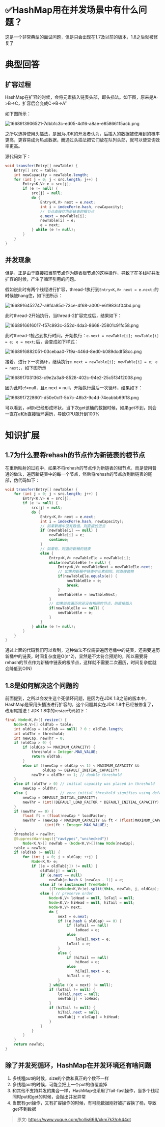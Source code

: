 # ✅HashMap用在并发场景中有什么问题？

这是一个非常典型的面试问题，但是只会出现在1.7及以前的版本，1.8之后就被修复了

# 典型回答
## 扩容过程
HashMap在扩容的时候，会将元素插入链表头部，即头插法。如下图，原来是A->B->C，扩容后会变成C->B->A”



如下图所示：

![1668913906521-7dbb1c3c-ed05-4d16-a8ae-e85866115acb.png](./img/T3vFhW6_2nUPx5U9/1668913906521-7dbb1c3c-ed05-4d16-a8ae-e85866115acb-370390.png)



之所以选择使用头插法，是因为JDK的开发者认为，后插入的数据被使用到的概率更高，更容易成为热点数据，而通过头插法把它们放在队列头部，就可以使查询效率更高。



源代码如下：

```java
void transfer(Entry[] newTable) {
    Entry[] src = table;
    int newCapacity = newTable.length;
    for (int j = 0; j < src.length; j++) {
        Entry<K,V> e = src[j];
        if (e != null) {
            src[j] = null;
            do {
                Entry<K,V> next = e.next;
                int i = indexFor(e.hash, newCapacity);
                // 节点直接作为新链表的根节点
                e.next = newTable[i];
                newTable[i] = e;
                e = next;
            } while (e != null);
        }
    }
} 
```

## 并发现象
但是，正是由于直接把当前节点作为链表根节点的这种操作，导致了在多线程并发扩容的时候，产生了循环引用的问题。

假如说此时有两个线程进行扩容，thread-1执行到`Entry<K,V> next = e.next;`的时候被hang住，如下图所示：

![1668916452747-a9fda85d-73ce-4f68-a000-e61983cf04bd.png](./img/T3vFhW6_2nUPx5U9/1668916452747-a9fda85d-73ce-4f68-a000-e61983cf04bd-455728.png)

此时thread-2开始执行，当thread-2扩容完成后，结果如下：

![1668916616017-f57c993c-352d-4da3-8668-25801c91fc58.png](./img/T3vFhW6_2nUPx5U9/1668916616017-f57c993c-352d-4da3-8668-25801c91fc58-286273.png)

此时thread-1抢占到执行时间，开始执行：`e.next = newTable[i]; newTable[i] = e; e = next;`后，会变成如下样式：

![1668916882051-03cebaa0-7f9a-446d-8ed0-b089dcdf58cc.png](./img/T3vFhW6_2nUPx5U9/1668916882051-03cebaa0-7f9a-446d-8ed0-b089dcdf58cc-506577.png)

接着，进行下一次循环，继续执行`e.next = newTable[i]; newTable[i] = e; e = next;`，如下图所示

![1668917031363-c9e2a3a8-8528-402c-94e2-25c5f34f2038.png](./img/T3vFhW6_2nUPx5U9/1668917031363-c9e2a3a8-8528-402c-94e2-25c5f34f2038-605560.png)

因为此时e!=null，且e.next = null，开始执行最后一次循环，结果如下：

![1668917228601-d50e0cff-5b7c-48b3-9c4d-74eabbb69ff8.png](./img/T3vFhW6_2nUPx5U9/1668917228601-d50e0cff-5b7c-48b3-9c4d-74eabbb69ff8-924983.png)

可以看到，a和b已经形成环状，当下次get该桶的数据时候，如果get不到，则会一直在a和b直接循环遍历，导致CPU飙升到100%

# 知识扩展
## 1.7为什么要将rehash的节点作为新链表的根节点
在重新映射的过程中，如果不将rehash的节点作为新链表的根节点，而是使用普通的做法，遍历新链表中的每一个节点，然后将rehash的节点放到新链表的尾部，伪代码如下：

```java
void transfer(Entry[] newTable) {
    for (int j = 0; j < src.length; j++) {
        Entry<K,V> e = src[j];
        if (e != null) {
            src[j] = null;
            do {
                Entry<K,V> next = e.next;
                int i = indexFor(e.hash, newCapacity);
                // 如果新桶中没有数值，则直接放进去
                if (newTable[i] == null) {
                    newTable[i] = e;
                    continue;
                }
                // 如果有，则遍历新桶的链表
                else {
                    Entry<K,V> newTableEle = newTable[i];
                    while(newTableEle != null) {
                        Entry<K,V> newTableNext = newTableEle.next;
                        // 如果和新桶中链表中元素相同，则直接替换
                        if(newTableEle.equals(e)) {
                            newTableEle = e;
                            break;
                        }
                        newTableEle = newTableNext;
                    }
                    // 如果链表遍历完还没有相同的节点，则直接插入
                    if(newTableEle == null) {
                        newTableEle = e;
                    }
                }
            } while (e != null);
        }
    }
}
```

通过上面的代码我们可以看到，这种做法不仅需要遍历老桶中的链表，还需要遍历新桶中的链表，时间复杂度是O(n^2)，显然是不太符合预期的，所以需要将rehash的节点作为新桶中链表的根节点，这样就不需要二次遍历，时间复杂度就会降低到O(N)

## 1.8是如何解决这个问题的


前面提到，之所以会发生这个死循环问题，是因为在JDK 1.8之前的版本中，HashMap是采用头插法进行扩容的，这个问题其实在JDK 1.8中已经被修复了，改用尾插法！JDK 1.8中的resize代码如下：



```java
final Node<K,V>[] resize() {
    Node<K,V>[] oldTab = table;
    int oldCap = (oldTab == null) ? 0 : oldTab.length;
    int oldThr = threshold;
    int newCap, newThr = 0;
    if (oldCap > 0) {
        if (oldCap >= MAXIMUM_CAPACITY) {
            threshold = Integer.MAX_VALUE;
            return oldTab;
        }
        else if ((newCap = oldCap << 1) < MAXIMUM_CAPACITY &&
                 oldCap >= DEFAULT_INITIAL_CAPACITY)
            newThr = oldThr << 1; // double threshold
    }
    else if (oldThr > 0) // initial capacity was placed in threshold
        newCap = oldThr;
    else {               // zero initial threshold signifies using defaults
        newCap = DEFAULT_INITIAL_CAPACITY;
        newThr = (int)(DEFAULT_LOAD_FACTOR * DEFAULT_INITIAL_CAPACITY);
    }
    if (newThr == 0) {
        float ft = (float)newCap * loadFactor;
        newThr = (newCap < MAXIMUM_CAPACITY && ft < (float)MAXIMUM_CAPACITY ?
                  (int)ft : Integer.MAX_VALUE);
    }
    threshold = newThr;
    @SuppressWarnings({"rawtypes","unchecked"})
        Node<K,V>[] newTab = (Node<K,V>[])new Node[newCap];
    table = newTab;
    if (oldTab != null) {
        for (int j = 0; j < oldCap; ++j) {
            Node<K,V> e;
            if ((e = oldTab[j]) != null) {
                oldTab[j] = null;
                if (e.next == null)
                    newTab[e.hash & (newCap - 1)] = e;
                else if (e instanceof TreeNode)
                    ((TreeNode<K,V>)e).split(this, newTab, j, oldCap);
                else { // preserve order
                    Node<K,V> loHead = null, loTail = null;
                    Node<K,V> hiHead = null, hiTail = null;
                    Node<K,V> next;
                    do {
                        next = e.next;
                        if ((e.hash & oldCap) == 0) {
                            if (loTail == null)
                                loHead = e;
                            else
                                loTail.next = e;
                            loTail = e;
                        }
                        else {
                            if (hiTail == null)
                                hiHead = e;
                            else
                                hiTail.next = e;
                            hiTail = e;
                        }
                    } while ((e = next) != null);
                    if (loTail != null) {
                        loTail.next = null;
                        newTab[j] = loHead;
                    }
                    if (hiTail != null) {
                        hiTail.next = null;
                        newTab[j + oldCap] = hiHead;
                    }
                }
            }
        }
    }
    return newTab;
}

```

## 除了并发死循环，HashMap在并发环境还有啥问题
1. 多线程put的时候，size的个数和真正的个数不一样
2. 多线程put的时候，可能会把上一个put的值覆盖掉
3. 和其他不支持并发的集合一样，HashMap也采用了fail-fast操作，当多个线程同时put和get的时候，会抛出并发异常
4. 当既有get操作，又有扩容操作的时候，有可能数据刚好被扩容换了桶，导致get不到数据





> 原文: <https://www.yuque.com/hollis666/xkm7k3/ph44ot>